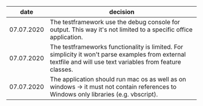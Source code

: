 | date | decision |
|------|----------|
| 07.07.2020 | The testframework use the debug console for output. This way it's not limited to a specific office application.|
| 07.07.2020 | The testframeworks functionality is limited. For simplicity it won't parse examples from external textfile and will use text variables from feature classes.|
| 07.07.2020 | The application should run mac os as well as on windows -> it must not contain references to Windows only libraries (e.g. vbscript). |
